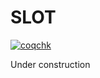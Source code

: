 # SLOT
[![coqchk](https://github.com/libtx/SLOT/actions/workflows/coqchk.yml/badge.svg?branch=master)](https://github.com/libtx/SLOT/actions/workflows/coqchk.yml)

Under construction
